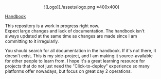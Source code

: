 <p align="center">
    ![Logo](./assets/logo.png =400x400)
</p>

[Handbook](https://handbook.colorful-pandas.com)

This repository is a work in progress right now.  
Expect large changes and lack of documentation. The handbook isn't always updated at the same time as changes are made
since I am committing to it irregularly.  

You should search for all documentation in the handbook. If it's not there, it doesn't exist. This is my side-project,
and I am making it source-available for other people to learn from. I hope it's a great learning resource for
projects that do not just need the "Click-to-deploy" experience so many platforms offer nowadays, but focus on great
day 2 operations.
